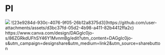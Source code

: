 # PI
<img src="./23e9284d-930c-4076-9f05-26b12a8375d3.png">
![23e9284d-930c-4076-9f05-26b12a8375d3](https://github.com/user-attachments/assets/d3bc37fd-05d2-4b98-a411-82b4412ffa2c)
https://www.canva.com/design/DAGgIc0jo-s/86ZGRkdUFhSY46Y1MvnmBg/edit?utm_content=DAGgIc0jo-s&utm_campaign=designshare&utm_medium=link2&utm_source=sharebutton
